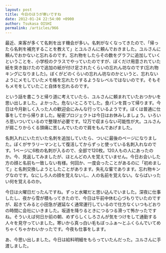 ```yaml
---
layout: post
title: 今日のほうが寒いですね
date: 2012-01-24 22:54:00 +0900
author: Tsukasa OISHI
permalink: /articles/966
---
```



最近、来客が多くて名刺を出す機会が多い。名刺がなくなってきたので、「帰ったら名刺を補充することを教えて」とユルさんに頼んでおきました。ユルさんに頼んでおかないと忘れるのです。忘れ物をしたらその数をグラフに追加していくということを、小学校のクラスでやっていたのですが、ぼくだけ用意されていた紙を突き抜けたので追加の紙が付け足されたくらいの忘れん坊なのです(忘れ物キングになりました)。ぼくがどのくらいの忘れん坊なのかというと、忘れないようにメモしていたメモ帳を忘れたりするようなレベルではないのです。そもそもメモをしていたこと自体を忘れるのです。  

という話を書こうと帰り道に考えていたら、ユルさんに頼まれていたおつかいを思い出しました。よかった。危ないところでした。食パンを買って帰ります。今日は今月新しく入った人の歓迎会にみんな行っているようです。ぼくは普通に仕事をしてから帰りました。秘密プロジェクトは今日はお休みしましょう。いろいろ思いついているので整理が必要です。12万で収まらない可能性が大。ユルさんが肩こりからくる頭痛に苦しんでいたので肩をもんであげました。  

名刺入れにいただいた名刺を追加していたら、ついに最後のページになりました。ぼくがサラリーマンとして復活してからずっと使っている名刺入れなのです。1ページに6枚の名刺が入るので、全部で120枚。120人もの人にあったのか。今、見返してみましたが、ほとんどの人を覚えていません。今日お会いした方の顔と名前も一致しない有様。何回か、一度会ったことがあるのに「初めまして」と名刺交換しようとしたことがあります。失礼な輩であります。忘れ物キングなのです。なにしろ人の顔を覚えないし、人の名前を覚えない。ならばいったい何を覚えるのか。  

今日は火曜日だったんですね。ずっと水曜だと思い込んでいました。深夜に仕事したし、夜から雪が積もってきたので、今日は午前中休む心づもりでいたのですが、起きてみると小田急が遅延なく通常運行しているので仕方なくいつもどおりの時間に会社にいきました。坂道を降りるときにつるつる滑って怖かったですね。そういえば何日か前の朝、めずらしくしろさんが気をつけをして通勤する人々を見守っていました。寒いから真っ白い毛もぼっふぁ～とふくらんでいてめちゃくちゃかわいかったです。今夜も仕事をします。  

あ、今思い出しました。今日は給料明細をもらっていたんだった。ユルさんに手渡しました。  

